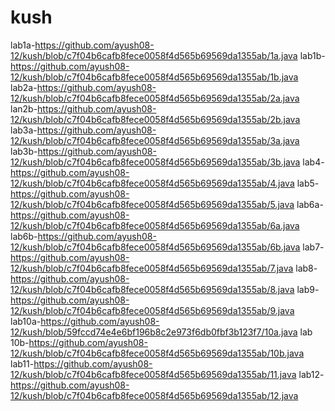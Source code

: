 # kush
lab1a-https://github.com/ayush08-12/kush/blob/c7f04b6cafb8fece0058f4d565b69569da1355ab/1a.java
lab1b-https://github.com/ayush08-12/kush/blob/c7f04b6cafb8fece0058f4d565b69569da1355ab/1b.java
lab2a-https://github.com/ayush08-12/kush/blob/c7f04b6cafb8fece0058f4d565b69569da1355ab/2a.java
lan2b-https://github.com/ayush08-12/kush/blob/c7f04b6cafb8fece0058f4d565b69569da1355ab/2b.java
lab3a-https://github.com/ayush08-12/kush/blob/c7f04b6cafb8fece0058f4d565b69569da1355ab/3a.java
lab3b-https://github.com/ayush08-12/kush/blob/c7f04b6cafb8fece0058f4d565b69569da1355ab/3b.java
lab4-https://github.com/ayush08-12/kush/blob/c7f04b6cafb8fece0058f4d565b69569da1355ab/4.java
lab5-https://github.com/ayush08-12/kush/blob/c7f04b6cafb8fece0058f4d565b69569da1355ab/5.java
lab6a-https://github.com/ayush08-12/kush/blob/c7f04b6cafb8fece0058f4d565b69569da1355ab/6a.java
lab6b-https://github.com/ayush08-12/kush/blob/c7f04b6cafb8fece0058f4d565b69569da1355ab/6b.java
lab7-https://github.com/ayush08-12/kush/blob/c7f04b6cafb8fece0058f4d565b69569da1355ab/7.java
lab8-https://github.com/ayush08-12/kush/blob/c7f04b6cafb8fece0058f4d565b69569da1355ab/8.java
lab9-https://github.com/ayush08-12/kush/blob/c7f04b6cafb8fece0058f4d565b69569da1355ab/9.java
lab10a-https://github.com/ayush08-12/kush/blob/59fccd74e4e6bf196b8c2e973f6db0fbf3b123f7/10a.java
lab 10b-https://github.com/ayush08-12/kush/blob/c7f04b6cafb8fece0058f4d565b69569da1355ab/10b.java
lab11-https://github.com/ayush08-12/kush/blob/c7f04b6cafb8fece0058f4d565b69569da1355ab/11.java
lab12-https://github.com/ayush08-12/kush/blob/c7f04b6cafb8fece0058f4d565b69569da1355ab/12.java
